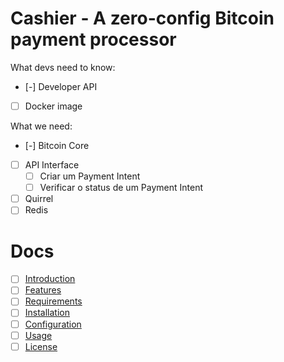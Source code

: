 # Cashier - A zero-config Bitcoin payment processor

What devs need to know:

- [-] Developer API
- [ ] Docker image

What we need:

- [-] Bitcoin Core
- [ ] API Interface
  - [ ] Criar um Payment Intent
  - [ ] Verificar o status de um Payment Intent
- [ ] Quirrel
- [ ] Redis

# Docs

- [ ] [Introduction](#introduction)
- [ ] [Features](#features)
- [ ] [Requirements](#requirements)
- [ ] [Installation](#installation)
- [ ] [Configuration](#configuration)
- [ ] [Usage](#usage)
- [ ] [License](#license)
